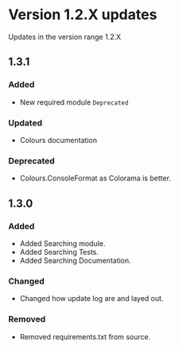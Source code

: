 # Version 1.2.X updates

Updates in the version range 1.2.X

## 1.3.1

### Added

- New required module `Deprecated`

### Updated

- Colours documentation

### Deprecated

- Colours.ConsoleFormat as Colorama is better.

## 1.3.0

### Added

- Added Searching module.
- Added Searching Tests.
- Added Searching Documentation.

### Changed

- Changed how update log are and layed out.

### Removed

- Removed requirements.txt from source.
